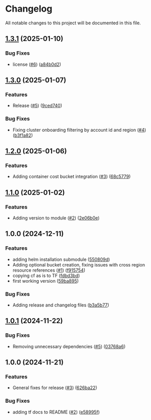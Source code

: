# Changelog

All notable changes to this project will be documented in this file.

## [1.3.1](https://github.com/nops-io/terraform-aws-nops-compute-copilot-onboarding/compare/v1.3.0...v1.3.1) (2025-01-10)


### Bug Fixes

* license ([#6](https://github.com/nops-io/terraform-aws-nops-compute-copilot-onboarding/issues/6)) ([a84b0d2](https://github.com/nops-io/terraform-aws-nops-compute-copilot-onboarding/commit/a84b0d2fd5ed139f121fd069841860acaeabf815))

## [1.3.0](https://github.com/nops-io/terraform-aws-nops-compute-copilot-onboarding/compare/v1.2.0...v1.3.0) (2025-01-07)


### Features

* Release ([#5](https://github.com/nops-io/terraform-aws-nops-compute-copilot-onboarding/issues/5)) ([9ced740](https://github.com/nops-io/terraform-aws-nops-compute-copilot-onboarding/commit/9ced74094981d31041fe925d4d1c4e3ec1b5d6ca))


### Bug Fixes

* Fixing cluster onboarding filtering by account id and region ([#4](https://github.com/nops-io/terraform-aws-nops-compute-copilot-onboarding/issues/4)) ([b3f1a82](https://github.com/nops-io/terraform-aws-nops-compute-copilot-onboarding/commit/b3f1a8233645a5eb9420ae40913bf2f843a12fdf))

## [1.2.0](https://github.com/nops-io/terraform-aws-nops-compute-copilot-onboarding/compare/v1.1.0...v1.2.0) (2025-01-06)


### Features

* Adding container cost bucket integration ([#3](https://github.com/nops-io/terraform-aws-nops-compute-copilot-onboarding/issues/3)) ([68c5779](https://github.com/nops-io/terraform-aws-nops-compute-copilot-onboarding/commit/68c5779bd1e8f58253cc36f88bf14c3c20ca0bb8))

## [1.1.0](https://github.com/nops-io/terraform-aws-nops-compute-copilot-onboarding/compare/v1.0.0...v1.1.0) (2025-01-02)


### Features

* Adding version to module ([#2](https://github.com/nops-io/terraform-aws-nops-compute-copilot-onboarding/issues/2)) ([2e06b0e](https://github.com/nops-io/terraform-aws-nops-compute-copilot-onboarding/commit/2e06b0e2f47351259704e5593008b1a4a199010d))

## 1.0.0 (2024-12-11)


### Features

* adding helm installation submodule ([550809d](https://github.com/nops-io/terraform-aws-nops-compute-copilot-onboarding/commit/550809d703ad8a86fa633f7ca973c9540a00d2d9))
* Adding optional bucket creation, fixing issues with cross region resource references ([#1](https://github.com/nops-io/terraform-aws-nops-compute-copilot-onboarding/issues/1)) ([f915754](https://github.com/nops-io/terraform-aws-nops-compute-copilot-onboarding/commit/f915754f1205b15b345610ff6ae885b7c417b0e5))
* copying cf as is to TF ([fdbd3bd](https://github.com/nops-io/terraform-aws-nops-compute-copilot-onboarding/commit/fdbd3bd88a691a3218692b82be8527772ec28add))
* first working version ([59ba895](https://github.com/nops-io/terraform-aws-nops-compute-copilot-onboarding/commit/59ba895136737301f5195c9766b38aac56c78d56))


### Bug Fixes

* Adding release and changelog files ([b3a5b77](https://github.com/nops-io/terraform-aws-nops-compute-copilot-onboarding/commit/b3a5b77155412211eea373fbd293baf177a99a5d))

## [1.0.1](https://github.com/nops-io/terraform-aws-nops-commitment-management/compare/v1.0.0...v1.0.1) (2024-11-22)


### Bug Fixes

* Removing unnecessary dependencies ([#5](https://github.com/nops-io/terraform-aws-nops-commitment-management/issues/5)) ([03768a6](https://github.com/nops-io/terraform-aws-nops-commitment-management/commit/03768a605d8c34213239fda8a9f039ca850bf91d))

## 1.0.0 (2024-11-21)


### Features

* General fixes for release ([#3](https://github.com/nops-io/terraform-aws-nops-commitment-management/issues/3)) ([626ba22](https://github.com/nops-io/terraform-aws-nops-commitment-management/commit/626ba226a4681e33b65d39bb2147533651e752c1))


### Bug Fixes

* adding tf docs to README ([#2](https://github.com/nops-io/terraform-aws-nops-commitment-management/issues/2)) ([e58995f](https://github.com/nops-io/terraform-aws-nops-commitment-management/commit/e58995f65516d1526f1211bfa7bb88f4023eecdb))
